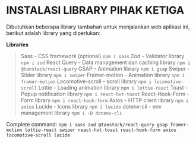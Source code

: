 # INSTALASI LIBRARY PIHAK KETIGA #

Dibutuhkan beberapa library tambahan untuk menjalankan web aplikasi ini, berikut adalah library yang diperlukan:

**Libraries**
> Sass - CSS framework (optional)
  `npm i sass`
> Zod - Validator library
  `npm i zod`
> React Query - Data management dan caching library
  `npm i @tanstack/react-query`
> GSAP - Animation library
  `npm i gsap`
> Swiper - Slider library
  `npm i swiper`
> Framer-motion - Animation library
  `npm i framer-motion`
> Locomotive-scroll - scroll library
  `npm i locomotive-scroll`
> Lottie - Loading animation library
  `npm i lottie-react`
> Toast - Popup notification library
  `npm i react-hot-toast`
> React-Hook-Form - Form library
  `npm i react-hook-form`
> Axios - HTTP client library
  `npm i axios`
> Lucide - Icons library
  `npm i lucide`
> dotenv-cli - env management library
  `npm i -D dotenv-cli`

Complete command:
`npm i sass zod @tanstack/react-query gsap framer-motion lottie-react swiper react-hot-toast react-hook-form axios locomotive-scroll lucide`